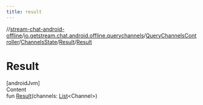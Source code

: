 ```yaml
---
title: result
---
```

//[stream-chat-android-offline](../../../../../index.md)/[io.getstream.chat.android.offline.querychannels](../../../index.md)/[QueryChannelsController](../../index.md)/[ChannelsState](../index.md)/[Result](index.md)/[Result](Result.md)



# Result  
[androidJvm]  
Content  
fun [Result](Result.md)(channels: [List](https://kotlinlang.org/api/latest/jvm/stdlib/kotlin.collections/-list/index.html)&lt;Channel&gt;)  



